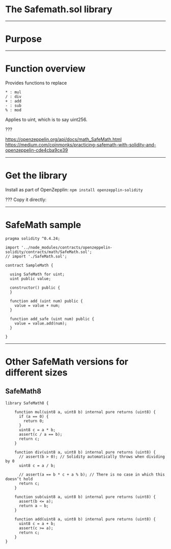 # The Safemath.sol library

---
# Purpose

---
# Function overview

Provides functions to replace 

    * : mul
    / : div
    + : add
    - : sub
    % : mod

Applies to uint, which is to say uint256.

???

https://openzeppelin.org/api/docs/math_SafeMath.html
https://medium.com/coinmonks/practicing-safemath-with-solidity-and-openzeppelin-cde4cba9ce39

---
# Get the library

Install as part of OpenZepplin:
`npm install openzepplin-solidity`

???
Copy it directly:

---
# SafeMath sample

```solidity
pragma solidity ^0.4.24;
 
import '../node_modules/contracts/openzeppelin-solidity/contracts/math/SafeMath.sol';
// import './SafeMath.sol';

contract SampleMath {

  using SafeMath for uint;
  uint public value;

  constructor() public {
  }

  function add (uint num) public {
    value = value + num;
  }

  function add_safe (uint num) public {
    value = value.add(num);
  }
  
}
```

---
# Other SafeMath versions for different sizes

## SafeMath8

```solidity
library SafeMath8 {

    function mul(uint8 a, uint8 b) internal pure returns (uint8) {
      if (a == 0) {
        return 0;
      }
      uint8 c = a * b;
      assert(c / a == b);
      return c;
    }

    function div(uint8 a, uint8 b) internal pure returns (uint8) {
      // assert(b > 0); // Solidity automatically throws when dividing by 0
      uint8 c = a / b;

      // assert(a == b * c + a % b); // There is no case in which this doesn’t hold
      return c;
    }

    function sub(uint8 a, uint8 b) internal pure returns (uint8) {
      assert(b <= a);
      return a — b;
    }

    function add(uint8 a, uint8 b) internal pure returns (uint8) {
      uint8 c = a + b;
      assert(c >= a);
      return c;
    }
}
```
